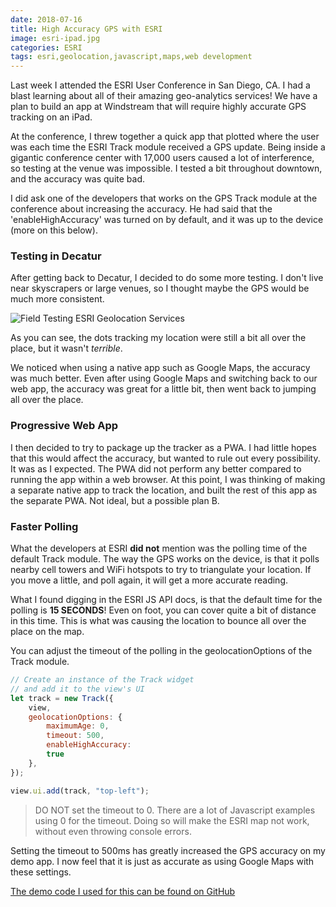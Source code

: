 ```yaml
---
date: 2018-07-16
title: High Accuracy GPS with ESRI
image: esri-ipad.jpg
categories: ESRI
tags: esri,geolocation,javascript,maps,web development
---
```


Last week I attended the ESRI User Conference in San Diego, CA. I had a blast learning about all of their amazing geo-analytics services! We have a plan to build an app at Windstream that will require highly accurate GPS tracking on an iPad.

At the conference, I threw together a quick app that plotted where the user was each time the ESRI Track module received a GPS update. Being inside a gigantic conference center with 17,000 users caused a lot of interference, so testing at the venue was impossible. I tested a bit throughout downtown, and the accuracy was quite bad.

I did ask one of the developers that works on the GPS Track module at the conference about increasing the accuracy. He had said that the 'enableHighAccuracy' was turned on by default, and it was up to the device (more on this below).

### Testing in Decatur

After getting back to Decatur, I decided to do some more testing. I don't live near skyscrapers or large venues, so I thought maybe the GPS would be much more consistent.

![Field Testing ESRI Geolocation Services](/images/esri-ipad.jpg)

As you can see, the dots tracking my location were still a bit all over the place, but it wasn't *terrible*.

We noticed when using a native app such as Google Maps, the accuracy was much better. Even after using Google Maps and switching back to our web app, the accuracy was great for a little bit, then went back to jumping all over the place.

### Progressive Web  App

I then decided to try to package up the tracker as a PWA. I had little hopes that this would affect the accuracy, but wanted to rule out every possibility. It was as I expected. The PWA did not perform any better compared to running the app within a web browser. At this point, I was thinking of making a separate native app to track the location, and built the rest of this app as the separate PWA. Not ideal, but a possible plan B.

### Faster Polling

What the developers at ESRI **did not** mention was the polling time of the default Track module. The way the GPS works on the device, is that it polls nearby cell towers and WiFi hotspots to try to triangulate your location. If you move a little, and poll again, it will get a more accurate reading.

What I found digging in the ESRI JS API docs, is that the default time for the polling is **15 SECONDS**! Even on foot, you can cover quite a bit of distance in this time.  This is what was causing the location to bounce all over the place on the map.

You can adjust the timeout of the polling in the geolocationOptions of the Track module.

```javascript
// Create an instance of the Track widget 
// and add it to the view's UI 
let track = new Track({ 
    view, 
    geolocationOptions: { 
        maximumAge: 0, 
        timeout: 500, 
        enableHighAccuracy: 
        true 
    }, 
}); 

view.ui.add(track, "top-left");
```

>DO NOT set the timeout to 0. There are a lot of Javascript examples using 0 for the timeout. Doing so will make the ESRI map not work, without even throwing console errors.

Setting the timeout to 500ms has greatly increased the GPS accuracy on my demo app. I now feel that it is just as accurate as using Google Maps with these settings.

[The demo code I used for this can be found on GitHub](https://github.com/BaronVonPerko/esri-demos/tree/master/pwa)
